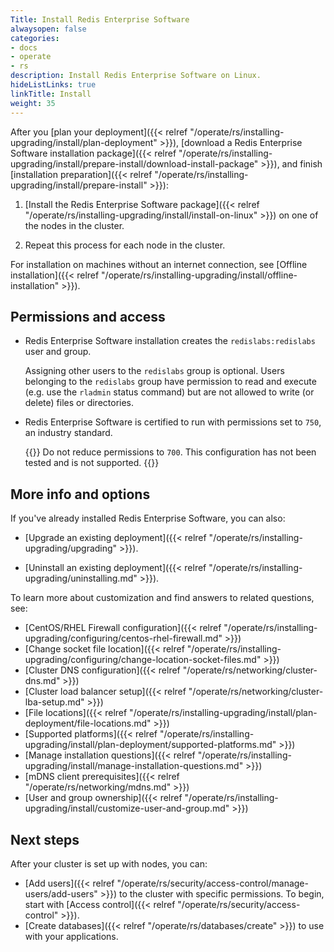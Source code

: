 ```yaml
---
Title: Install Redis Enterprise Software
alwaysopen: false
categories:
- docs
- operate
- rs
description: Install Redis Enterprise Software on Linux.
hideListLinks: true
linkTitle: Install
weight: 35
---
```


After you [plan your deployment]({{< relref "/operate/rs/installing-upgrading/install/plan-deployment" >}}), [download a Redis Enterprise Software installation package]({{< relref "/operate/rs/installing-upgrading/install/prepare-install/download-install-package" >}}), and finish [installation preparation]({{< relref "/operate/rs/installing-upgrading/install/prepare-install" >}}):

1. [Install the Redis Enterprise Software package]({{< relref "/operate/rs/installing-upgrading/install/install-on-linux" >}}) on one of the nodes in the cluster.

1. Repeat this process for each node in the cluster.

For installation on machines without an internet connection, see [Offline installation]({{< relref "/operate/rs/installing-upgrading/install/offline-installation" >}}).

## Permissions and access

- Redis Enterprise Software installation creates the `redislabs:redislabs` user and group. 

    Assigning other users to the `redislabs` group is optional. Users belonging to the `redislabs` group have permission to read and execute (e.g. use the `rladmin` status command) but are not allowed to write (or delete) files or directories.

- Redis Enterprise Software is certified to run with permissions set to `750`, an industry standard.

    {{<warning>}}
Do not reduce permissions to `700`. This configuration has not been tested and is not supported.
    {{</warning>}}

## More info and options

If you've already installed Redis Enterprise Software, you can also:

- [Upgrade an existing deployment]({{< relref "/operate/rs/installing-upgrading/upgrading" >}}).

- [Uninstall an existing deployment]({{< relref "/operate/rs/installing-upgrading/uninstalling.md" >}}).

To learn more about customization and find answers to related questions, see:

- [CentOS/RHEL Firewall configuration]({{< relref "/operate/rs/installing-upgrading/configuring/centos-rhel-firewall.md" >}})
- [Change socket file location]({{< relref "/operate/rs/installing-upgrading/configuring/change-location-socket-files.md" >}})
- [Cluster DNS configuration]({{< relref "/operate/rs/networking/cluster-dns.md" >}})
- [Cluster load balancer setup]({{< relref "/operate/rs/networking/cluster-lba-setup.md" >}})
- [File locations]({{< relref "/operate/rs/installing-upgrading/install/plan-deployment/file-locations.md" >}})
- [Supported platforms]({{< relref "/operate/rs/installing-upgrading/install/plan-deployment/supported-platforms.md" >}})
- [Manage installation questions]({{< relref "/operate/rs/installing-upgrading/install/manage-installation-questions.md" >}})
- [mDNS client prerequisites]({{< relref "/operate/rs/networking/mdns.md" >}})
- [User and group ownership]({{< relref "/operate/rs/installing-upgrading/install/customize-user-and-group.md" >}})

## Next steps

After your cluster is set up with nodes, you can:

- [Add users]({{< relref "/operate/rs/security/access-control/manage-users/add-users" >}}) to the cluster with specific permissions.  To begin, start with [Access control]({{< relref "/operate/rs/security/access-control" >}}).
- [Create databases]({{< relref "/operate/rs/databases/create" >}}) to use with your applications.

